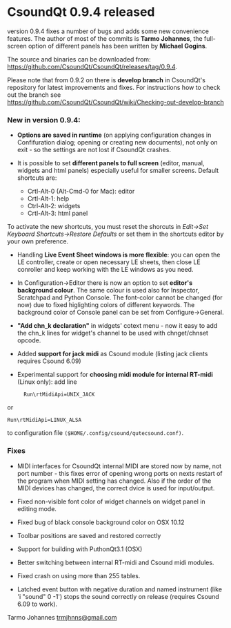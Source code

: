 # CsoundQt 0.9.4 released
 

version 0.9.4 fixes a number of bugs and adds some new convenience features. The author of most of the commits is **Tarmo Johannes**, the full-screen option of different panels has been written by **Michael Gogins**. 

The source and binaries can be downloaded from: <https://github.com/CsoundQt/CsoundQt/releases/tag/0.9.4>.

Please note that from 0.9.2 on there is **develop branch** in CsoundQt's repository for latest improvements and fixes. For instructions how to check out the branch see  
<https://github.com/CsoundQt/CsoundQt/wiki/Checking-out-develop-branch>

### New in version 0.9.4:

* **Options are saved in runtime** (on applying configuration changes in Confifuration dialog; opening or creating new documents), not only on exit -  so the settings are not lost if CsoundQt crashes.

* It is possible to set **different panels to full screen** (editor, manual, widgets and html panels) especially useful for smaller screens. Default shortcuts are: 
	- Crtl-Alt-0 (Alt-Cmd-0 for Mac): editor
	- Crtl-Alt-1: help 
	- Ctrl-Alt-2: widgets
	- Crtl-Alt-3: html panel

To activate the new shortcuts, you must reset the shorcuts in *Edit->Set Keyboard Shortcuts->Restore Defaults* or set them in the shortcuts editor by your own preference.

* Handling **Live Event Sheet windows is more flexible**: you can open the  LE controller, create or open necessary LE sheets, then close LE conroller and keep working with the LE windows as you need.

* In Configuration->Editor there is now an option to set **editor's background colour**. The same colour is used also for Inspector, Scratchpad and Python Console. The font-color cannot be changed (for now) due to fixed higlighting colors of different keywords.   The background color of Console panel can be set from Configure->General.

* **"Add chn_k declaration"** in widgets' cotext menu - now it easy to add the chn_k lines for widget's channel to be used with chnget/chnset opcode.

* Added **support for jack midi** as Csound module (listing jack clients requires Csound 6.09)

* Experimental support for **choosing midi module for internal RT-midi** (Linux only): add line 


		Run\rtMidiApi=UNIX_JACK

or

	Run\rtMidiApi=LINUX_ALSA

to configuration file `($HOME/.config/csound/qutecsound.conf)`.

### Fixes

* MIDI interfaces for CsoundQt internal MIDI are stored now by name, not port number -  this fixes error of opening wrong ports on nexts restart of the program when MIDI setting has changed. Also if the order of the MIDI devices has changed, the correct dvice is used for input/output.

* Fixed non-visible font color of widget channels on widget panel in editing mode.

* Fixed bug of black console background color on OSX 10.12

* Toolbar positions are saved and restored correctly

* Support for building with PuthonQt3.1 (OSX)

* Better switching between internal RT-midi and Csound midi modules.

* Fixed crash on using more than 255 tables.

* Latched event button with negative duration and named instrument (like 'i "sound" 0 -1') stops the sound correctly on release (requires Csound 6.09 to work).

Tarmo Johannes
trmjhnns@gmail.com





